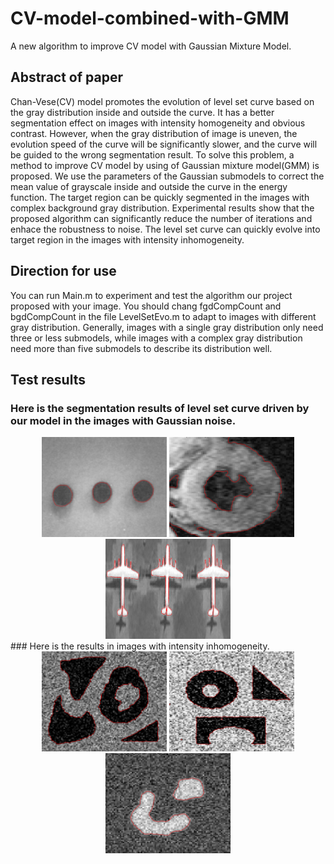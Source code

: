 # CV-model-combined-with-GMM
A new algorithm to improve CV model with Gaussian Mixture Model.

## Abstract of paper
Chan-Vese(CV) model promotes the evolution of level set curve based on the gray distribution inside and outside the curve. It has a better segmentation effect on images with intensity homogeneity and obvious contrast. However, when the gray distribution of image is uneven, the evolution speed of the curve will be significantly slower, and the curve will be guided to the wrong segmentation result. To solve this problem, a method to improve CV model by using of Gaussian mixture model(GMM) is proposed. We use the parameters of the Gaussian submodels to correct the mean value of grayscale inside and outside the curve in the energy function. The target region can be quickly segmented in the images with complex background gray distribution. Experimental results show that the proposed algorithm can significantly reduce the number of iterations and enhace the robustness to noise. The level set curve can quickly evolve into target region in the images with intensity inhomogeneity.

## Direction for use
You can run Main.m to experiment and test the algorithm our project proposed with your image. You should chang fgdCompCount and bgdCompCount in the file LevelSetEvo.m to adapt to images with different gray distribution. Generally, images with a single gray distribution only need three or less submodels, while images with a complex gray distribution need more than five submodels to describe its distribution well.

## Test results
### Here is the segmentation results of level set curve driven by our model in the images with Gaussian noise.
<div align="center">
<img src="https://github.com/348632874/CV-model-combined-with-GMM/blob/master/experimental%20results/balls_GMM.jpg" height="160" width="200" >
<img src="https://github.com/348632874/CV-model-combined-with-GMM/blob/master/experimental%20results/d_GMM.jpg" height="160" width="200" >
<img src="https://github.com/348632874/CV-model-combined-with-GMM/blob/master/experimental%20results/plane_k25.jpg" height="160" width="200" >
</div>
### Here is the results in images with intensity inhomogeneity.
<div align="center">
<img src="https://github.com/348632874/CV-model-combined-with-GMM/blob/master/experimental%20results/a_GMM.jpg" height="160" width="200" >
<img src="https://github.com/348632874/CV-model-combined-with-GMM/blob/master/experimental%20results/c_GMM.jpg" height="160" width="200" >
<img src="https://github.com/348632874/CV-model-combined-with-GMM/blob/master/experimental%20results/noise_GMM.jpg" height="160" width="200" >
</div>
